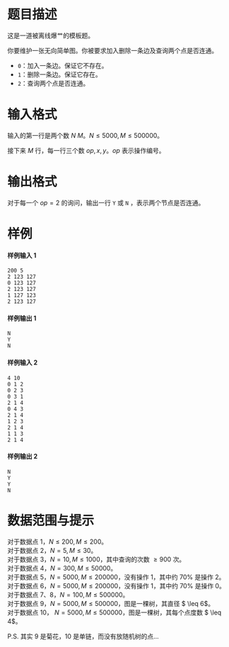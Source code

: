 
# 题目描述

这是一道被离线爆艹的模板题。

你要维护一张无向简单图。你被要求加入删除一条边及查询两个点是否连通。

* `0`：加入一条边。保证它不存在。
* `1`：删除一条边。保证它存在。
* `2`：查询两个点是否连通。

# 输入格式

输入的第一行是两个数 $N\ M$。$N \leq 5000,M \leq 500000$。

接下来 $M$ 行，每一行三个数 $\mathit{op}, x, y$。$\mathit{op}$ 表示操作编号。


# 输出格式

对于每一个 $\mathit{op}=2$ 的询问，输出一行 `Y` 或 `N` ，表示两个节点是否连通。


# 样例

#### 样例输入 1

```plain
200 5
2 123 127
0 123 127
2 123 127
1 127 123
2 123 127
``` 

#### 样例输出 1

```plain
N
Y
N
```


#### 样例输入 2

```plain
4 10
0 1 2
0 2 3
0 3 1
2 1 4
0 4 3
2 1 4
1 2 3
2 1 4
1 1 3
2 1 4
```

#### 样例输出 2

```plain
N
Y
Y
N
```


# 数据范围与提示

对于数据点 1，$N \leq 200,M \leq 200$。  
对于数据点 2，$N=5,M \leq 30$。  
对于数据点 3，$N=10,M \leq 1000$，其中查询的次数 $\geq 900$ 次。  
对于数据点 4，$N=300,M \leq 50000$。  
对于数据点 5，$N=5000,M \leq 200000$，没有操作 1，其中约 $70 \%$ 是操作 2。  
对于数据点 6，$N=5000,M \leq 200000$，没有操作 1，其中约 $70 \%$ 是操作 0。  
对于数据点 7、8，$N=100,M \leq 500000$。  
对于数据点 9，$N=5000,M \leq 500000$，图是一棵树，其直径 $ \leq 6$。  
对于数据点 10， $N=5000,M \leq 500000$，图是一棵树，其每个点度数 $ \leq 4$。

P.S. 其实 9 是菊花，10 是单链，而没有放随机树的点...


